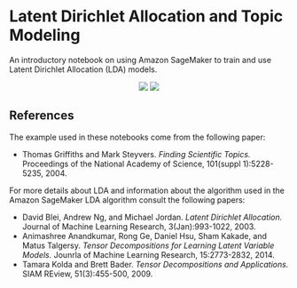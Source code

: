 # Latent Dirichlet Allocation and Topic Modeling

An introductory notebook on using Amazon SageMaker to train and use Latent Dirichlet Allocation (LDA) models.

<p align="center">
<img src="https://github.com/awslabs/amazon-sagemaker-examples/blob/master/introduction_to_amazon_algorithms/lda_topic_modeling/img/img_documents.png">
<img src="https://github.com/awslabs/amazon-sagemaker-examples/blob/master/introduction_to_amazon_algorithms/lda_topic_modeling/img/img_topics.png">
</p>

## References

The example used in these notebooks come from the following paper:

* Thomas Griffiths and Mark Steyvers. *Finding Scientific Topics.* Proceedings
  of the National Academy of Science, 101(suppl 1):5228-5235, 2004.

For more details about LDA and information about the algorithm used in the
Amazon SageMaker LDA algorithm consult the following papers:

* David Blei, Andrew Ng, and Michael Jordan. *Latent Dirichlet Allocation.*
  Journal of Machine Learning Research, 3(Jan):993-1022, 2003.
* Animashree Anandkumar, Rong Ge, Daniel Hsu, Sham Kakade, and Matus Talgersy.
  *Tensor Decompositions for Learning Latent Variable Models.* Jounrla of
  Machine Learning Research, 15:2773-2832, 2014.
* Tamara Kolda and Brett Bader. *Tensor Decompositions and Applications.* SIAM
  REview, 51(3):455-500, 2009.
